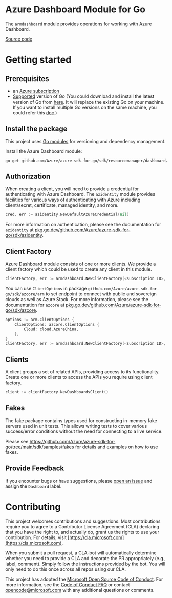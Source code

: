 # Azure Dashboard Module for Go

The `armdashboard` module provides operations for working with Azure Dashboard.

[Source code](https://github.com/Azure/azure-sdk-for-go/tree/main/sdk/resourcemanager/dashboard/armdashboard)

# Getting started

## Prerequisites

- an [Azure subscription](https://azure.microsoft.com/free/)
- [Supported](https://aka.ms/azsdk/go/supported-versions) version of Go (You could download and install the latest version of Go from [here](https://go.dev/doc/install). It will replace the existing Go on your machine. If you want to install multiple Go versions on the same machine, you could refer this [doc](https://go.dev/doc/manage-install).)

## Install the package

This project uses [Go modules](https://github.com/golang/go/wiki/Modules) for versioning and dependency management.

Install the Azure Dashboard module:

```sh
go get github.com/Azure/azure-sdk-for-go/sdk/resourcemanager/dashboard/armdashboard
```

## Authorization

When creating a client, you will need to provide a credential for authenticating with Azure Dashboard. The `azidentity` module provides facilities for various ways of authenticating with Azure including client/secret, certificate, managed identity, and more.

```go
cred, err := azidentity.NewDefaultAzureCredential(nil)
```

For more information on authentication, please see the documentation for `azidentity` at [pkg.go.dev/github.com/Azure/azure-sdk-for-go/sdk/azidentity](https://pkg.go.dev/github.com/Azure/azure-sdk-for-go/sdk/azidentity).

## Client Factory

Azure Dashboard module consists of one or more clients. We provide a client factory which could be used to create any client in this module.

```go
clientFactory, err := armdashboard.NewClientFactory(<subscription ID>, cred, nil)
```

You can use `ClientOptions` in package `github.com/Azure/azure-sdk-for-go/sdk/azcore/arm` to set endpoint to connect with public and sovereign clouds as well as Azure Stack. For more information, please see the documentation for `azcore` at [pkg.go.dev/github.com/Azure/azure-sdk-for-go/sdk/azcore](https://pkg.go.dev/github.com/Azure/azure-sdk-for-go/sdk/azcore).

```go
options := arm.ClientOptions {
    ClientOptions: azcore.ClientOptions {
        Cloud: cloud.AzureChina,
    },
}
clientFactory, err := armdashboard.NewClientFactory(<subscription ID>, cred, &options)
```

## Clients

A client groups a set of related APIs, providing access to its functionality. Create one or more clients to access the APIs you require using client factory.

```go
client := clientFactory.NewDashboardsClient()
```

## Fakes

The fake package contains types used for constructing in-memory fake servers used in unit tests.
This allows writing tests to cover various success/error conditions without the need for connecting to a live service.

Please see https://github.com/Azure/azure-sdk-for-go/tree/main/sdk/samples/fakes for details and examples on how to use fakes.

## Provide Feedback

If you encounter bugs or have suggestions, please
[open an issue](https://github.com/Azure/azure-sdk-for-go/issues) and assign the `Dashboard` label.

# Contributing

This project welcomes contributions and suggestions. Most contributions require
you to agree to a Contributor License Agreement (CLA) declaring that you have
the right to, and actually do, grant us the rights to use your contribution.
For details, visit [https://cla.microsoft.com](https://cla.microsoft.com).

When you submit a pull request, a CLA-bot will automatically determine whether
you need to provide a CLA and decorate the PR appropriately (e.g., label,
comment). Simply follow the instructions provided by the bot. You will only
need to do this once across all repos using our CLA.

This project has adopted the
[Microsoft Open Source Code of Conduct](https://opensource.microsoft.com/codeofconduct/).
For more information, see the
[Code of Conduct FAQ](https://opensource.microsoft.com/codeofconduct/faq/)
or contact [opencode@microsoft.com](mailto:opencode@microsoft.com) with any
additional questions or comments.
